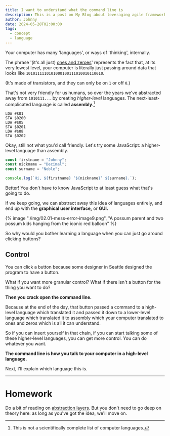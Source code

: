 ```yaml
---
title: I want to understand what the command line is
description: This is a post on My Blog about leveraging agile frameworks.
author: Johnny
date: 2024-05-28T02:00:00
tags:
  - concept
  - language
---
```


Your computer has many 'languages', or ways of 'thinking', internally.

The phrase '(it's all just) [ones and zeroes](https://en.wiktionary.org/wiki/ones_and_zeroes)' represents the fact that, at its very lowest level, your computer is literally just passing around data that looks like `1010111110101000100111010010110010`.

(It's made of transistors, and they can only be on `1` or off `0`.)

That's not very friendly for us humans, so over the years we've abstracted away from `1010111...` by creating _higher-level_ languages. The next-least-complicated language is called **assembly**.[^assembly]

[^assembly]: This is not a scientifically complete list of computer languages.

```asm6502
LDA #$01
STA $0200
LDA #$05
STA $0201
LDA #$08
STA $0202
```

Okay, still not what you'd call friendly. Let's try some JavaScript: a higher-level language than assembly.

```js
const firstname = "Johnny";
const nickname = "Decimal";
const surname = "Noble";

console.log(`Hi, ${firstname} ‘${nickname}’ ${surname}.`);
```

Better! You don't have to know JavaScript to at least guess what that's going to do.

If we keep going, we can abstract away this idea of languages entirely, and end up with the **graphical user interface,** or **GUI.**

{% image "./img/02.01-mess-error-image9.png", "A possum parent and two possum kids hanging from the iconic red balloon" %}

So why would you bother learning a language when you can just go around clicking buttons?

## Control

You can click a button because some designer in Seattle designed the program to have a button.

What if you want more granular control? What if there isn't a button for the thing you want to do?

**Then you crack open the command line.**

Because at the end of the day, that button passed a command to a high-level language which translated it and passed it down to a lower-level language which translated it to assembly which your computer translated to ones and zeros which is all it can understand.

So if you can insert yourself in that chain, if you can start talking some of these higher-level languages, you can get more control. You can do whatever you want.

**The command line is how you talk to your computer in a high-level language.**

Next, I'll explain which language this is.

---

# Homework

Do a bit of reading on [abstraction layers](https://en.wikipedia.org/wiki/Abstraction_layer). But you don't need to go deep on theory here: as long as you've got the idea, we'll move on.
